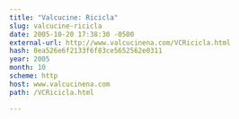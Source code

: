 ```yaml
---
title: "Valcucine: Ricicla"
slug: valcucine-ricicla
date: 2005-10-20 17:38:30 -0500
external-url: http://www.valcucinena.com/VCRicicla.html
hash: 0ea526e6f2133f6f83ce5652562e0311
year: 2005
month: 10
scheme: http
host: www.valcucinena.com
path: /VCRicicla.html

---
```



